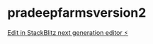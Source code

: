 # pradeepfarmsversion2

[Edit in StackBlitz next generation editor ⚡️](https://stackblitz.com/~/github.com/saran583/pradeepfarmsversion2)